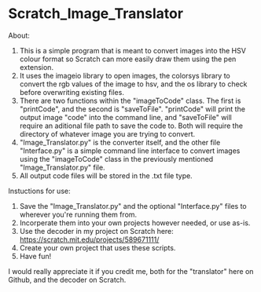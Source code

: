 # Scratch_Image_Translator
About:
1. This is a simple program that is meant to convert images into the HSV colour format so Scratch can more easily draw them using the pen extension.
2. It uses the imageio library to open images, the colorsys library to convert the rgb values of the image to hsv, and the os library to check before overwriting existing files.
3. There are two functions within the "imageToCode" class. The first is "printCode", and the second is "saveToFile". "printCode" will print the output image "code" into the command line, and "saveToFile" will require an aditional file path to save the code to. Both will require the directory of whatever image you are trying to convert.
4. "Image_Translator.py" is the converter itself, and the other file "Interface.py" is a simple command line interface to convert images using the "imageToCode" class in the previously mentioned "Image_Translator.py" file.
5. All output code files will be stored in the .txt file type.

Instuctions for use:
1. Save the "Image_Translator.py" and the optional "Interface.py" files to wherever you're running them from.
2. Incorperate them into your own projects however needed, or use as-is.
3. Use the decoder in my project on Scratch here: https://scratch.mit.edu/projects/589671111/
4. Create your own project that uses these scripts.
5. Have fun!

I would really appreciate it if you credit me, both for the "translator" here on Github, and the decoder on Scratch.
